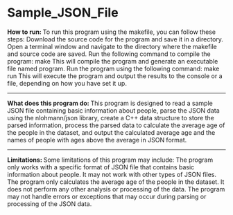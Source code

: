 # Sample_JSON_File


<b> How to run: </b>
To run this program using the makefile, you can follow these steps:
Download the source code for the program and save it in a directory.
Open a terminal window and navigate to the directory where the makefile and source code are saved.
Run the following command to compile the program: make
This will compile the program and generate an executable file named program.
Run the program using the following command: make run
This will execute the program and output the results to the console or a file, depending on how you have set it up.

<hr>

<b> What does this program do: </b>
This program is designed to read a sample JSON file containing basic information about people, parse the JSON data using the nlohmann/json library, create a C++ data structure to store the parsed information, process the parsed data to calculate the average age of the people in the dataset, and output the calculated average age and the names of people with ages above the average in JSON format.

<hr>

<b> Limitations: </b>
Some limitations of this program may include:
The program only works with a specific format of JSON file that contains basic information about people. It may not work with other types of JSON files.
The program only calculates the average age of the people in the dataset. It does not perform any other analysis or processing of the data.
The program may not handle errors or exceptions that may occur during parsing or processing of the JSON data.
